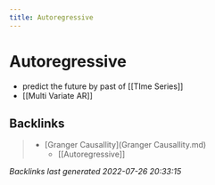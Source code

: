 ```yaml
---
title: Autoregressive
---
```


# Autoregressive
- predict the future by past of [[TIme Series]]
- [[Multi Variate AR]]


































































































## Backlinks

> - [Granger Causallity](Granger Causallity.md)
>   - [[Autoregressive]]

_Backlinks last generated 2022-07-26 20:33:15_
